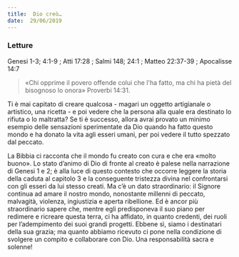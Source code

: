 ```yaml
---
title:  Dio creò…
date:  29/06/2019
---
```


### Letture
Genesi 1-3; 4:1-9 ; Atti 17:28 ; Salmi 148; 24:1 ; Matteo 22:37-39 ; Apocalisse 14:7 

> <p></p>
> «Chi opprime il povero offende colui che l'ha fatto, ma chi ha pietà del bisognoso lo onora» Proverbi 14:31.

Ti è mai capitato di creare qualcosa - magari un oggetto artigianale o artistico, una ricetta - e poi vedere che la persona alla quale era destinato lo rifiuta o lo maltratta? Se ti è successo, allora avrai provato un minimo esempio delle sensazioni sperimentate da Dio quando ha fatto questo mondo e ha donato la vita agli esseri umani, per poi vedere il tutto spezzato dal peccato.

La Bibbia ci racconta che il mondo fu creato con cura e che era «molto buono». Lo stato d’animo di Dio di fronte al creato è palese nella narrazione di Genesi 1 e 2; è alla luce di questo contesto che occorre leggere la storia della caduta al capitolo 3 e la conseguente tristezza divina nel confrontarsi con gli esseri da lui stesso creati. Ma c’è un dato straordinario: il Signore continua ad amare il nostro mondo, nonostante millenni di peccato, malvagità, violenza, ingiustizia e aperta ribellione. Ed è ancor più straordinario sapere che, mentre egli predisponeva il suo piano per redimere e ricreare questa terra, ci ha affidato, in quanto credenti, dei ruoli per l’adempimento dei suoi grandi progetti. Ebbene sì, siamo i destinatari della sua grazia; ma quanto abbiamo ricevuto ci pone nella condizione di svolgere un compito e collaborare con Dio. Una responsabilità sacra e solenne!
